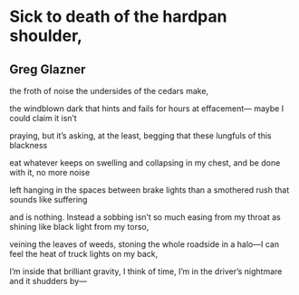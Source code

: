 # Sick to death of the hardpan shoulder,
## Greg Glazner
the froth of noise
the undersides of the cedars make,

the windblown dark that hints
and fails for hours at effacement—
maybe I could claim it isn’t

praying, but it’s asking,
at the least, begging
that these lungfuls of this blackness

eat whatever keeps on swelling
and collapsing in my chest, and be done
with it, no more noise

left hanging in the spaces
between brake lights than a smothered rush
that sounds like suffering

and is nothing. Instead a sobbing isn’t
so much easing from my throat
as shining like black light from my torso,

veining the leaves of weeds, stoning
the whole roadside in a halo—I can feel
the heat of truck lights on my back,

I’m inside that brilliant gravity,
I think of time, I’m in the driver’s
nightmare and it shudders by—